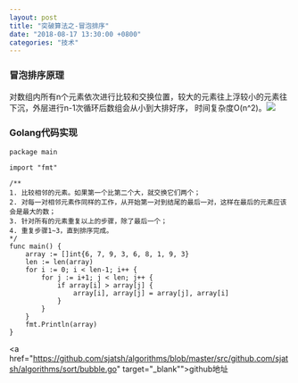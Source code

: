 ```yaml
---
layout: post
title: "突破算法之-冒泡排序"
date: "2018-08-17 13:30:00 +0800"
categories: "技术"
---
```


### 冒泡排序原理

对数组内所有n个元素依次进行比较和交换位置，较大的元素往上浮较小的元素往下沉，外层进行n-1次循环后数组会从小到大排好序，
时间复杂度O(n^2)。![](https://olef5l6y5.qnssl.com/bubble_sort.gif) 
<!--more-->

### Golang代码实现

```
package main

import "fmt"

/**
1. 比较相邻的元素。如果第一个比第二个大，就交换它们两个；
2. 对每一对相邻元素作同样的工作，从开始第一对到结尾的最后一对，这样在最后的元素应该会是最大的数；
3. 针对所有的元素重复以上的步骤，除了最后一个；
4. 重复步骤1~3，直到排序完成。
*/
func main() {
	array := []int{6, 7, 9, 3, 6, 8, 1, 9, 3}
	len := len(array)
	for i := 0; i < len-1; i++ {
		for j := i+1; j < len; j++ {
			if array[i] > array[j] {
				array[i], array[j] = array[j], array[i]
			}
		}
	}
	fmt.Println(array)
}
```
<a href="https://github.com/sjatsh/algorithms/blob/master/src/github.com/sjatsh/algorithms/sort/bubble.go" target="_blank"">github地址</a>




